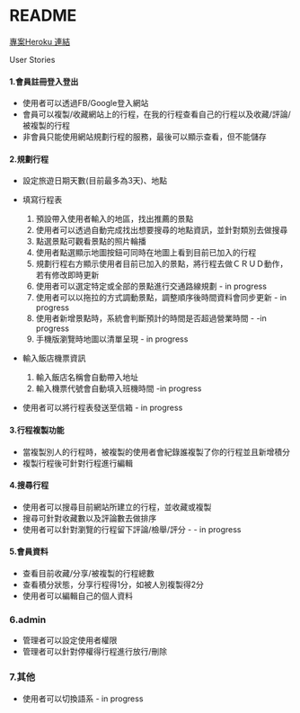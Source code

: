 # README

[專案Heroku 連結](https://travel-world-beta.herokuapp.com/)

User Stories


#### 1.會員註冊登入登出

- 使用者可以透過FB/Google登入網站
- 會員可以複製/收藏網站上的行程，在我的行程查看自己的行程以及收藏/評論/被複製的行程
- 非會員只能使用網站規劃行程的服務，最後可以顯示查看，但不能儲存
 

 
#### 2.規劃行程

- 設定旅遊日期天數(目前最多為3天)、地點

- 填寫行程表
    1. 預設帶入使用者輸入的地區，找出推薦的景點
    2. 使用者可以透過自動完成找出想要搜尋的地點資訊，並針對類別去做搜尋
    3. 點選景點可觀看景點的照片輪播
    4. 使用者點選顯示地圖按鈕可同時在地圖上看到目前已加入的行程
    5. 規劃行程右方顯示使用者目前已加入的景點，將行程去做ＣＲＵＤ動作，若有修改即時更新
    6. 使用者可以選定特定或全部的景點進行交通路線規劃 - in progress
    7. 使用者可以以拖拉的方式調動景點，調整順序後時間資料會同步更新 - in progress
    8. 使用者新增景點時，系統會判斷預計的時間是否超過營業時間 - -in progress
    9. 手機版瀏覽時地圖以清單呈現 - in progress

 - 輸入飯店機票資訊
     1. 輸入飯店名稱會自動帶入地址
     2. 輸入機票代號會自動填入班機時間 -in progress
 - 使用者可以將行程表發送至信箱 - in progress

#### 3.行程複製功能

- 當複製別人的行程時，被複製的使用者會紀錄誰複製了你的行程並且新增積分
- 複製行程後可針對行程進行編輯

#### 4.搜尋行程

- 使用者可以搜尋目前網站所建立的行程，並收藏或複製
- 搜尋可針對收藏數以及評論數去做排序
- 使用者可以針對瀏覽的行程留下評論/檢舉/評分 - - in progress

#### 5.會員資料

- 查看目前收藏/分享/被複製的行程總數
- 查看積分狀態，分享行程得1分，如被人別複製得2分
- 使用者可以編輯自己的個人資料


### 6.admin 
- 管理者可以設定使用者權限
- 管理者可以針對停權得行程進行放行/刪除

### 7.其他
- 使用者可以切換語系 - in progress 
